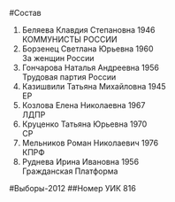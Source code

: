 #Состав
1. Беляева Клавдия Степановна 1946   
    КОММУНИСТЫ РОССИИ
2. Борзенец Светлана Юрьевна 1960   
    За женщин России
3. Гончарова Наталья Андреевна 1956   
    Трудовая партия России
4. Казишвили Татьяна Михайловна 1945   
    ЕР
5. Козлова Елена Николаевна 1967   
    ЛДПР
6. Круценко Татьяна Юрьевна 1970   
    СР
7. Мельников Роман Николаевич 1976   
    КПРФ
8. Руднева Ирина Ивановна 1956   
    Гражданская Платформа

#Выборы-2012
##Номер УИК
816